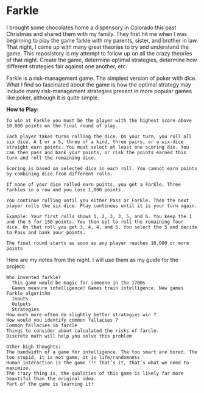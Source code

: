 # Farkle

I brought some chocolates home a dispensory in Colorado this past Christmas and shared them with my family. They first hit me when I was beginning to play the game farkle with my parents, sister, and brother in law. That night, I came up with many great theories to try and understand the game. This reposistory is my attempt to follow up on all the crazy theories of that night. Create the game, determine optimal strategies, determine how different strategies fair against one another, etc. 

Farkle is a risk-management game. The simplest version of poker with dice. What I find so fascinated about the game is how the optimal strategy may include many risk-management strategies present in more popular games like poker, although it is quite simple.

**How to Play:**

```
To win at Farkle you must be the player with the highest score above 10,000 points on the final round of play.

Each player takes turns rolling the dice. On your turn, you roll all six dice. A 1 or a 5, three of a kind, three pairs, or a six-dice straight earn points. You must select at least one scoring die. You can then pass and bank your points, or risk the points earned this turn and roll the remaining dice.

Scoring is based on selected dice in each roll. You cannot earn points by combining dice from different rolls.

If none of your dice rolled earn points, you get a Farkle. Three Farkles in a row and you lose 1,000 points.

You continue rolling until you either Pass or Farkle. Then the next player rolls the six dice. Play continues until it is your turn again.

Example: Your first rolls shows 1, 2, 3, 3, 5, and 6. You keep the 1 and the 5 for 150 points. You then opt to roll the remaining four dice. On that roll you get 3, 4, 4, and 5. You select the 5 and decide to Pass and bank your points.

The final round starts as soon as any player reaches 10,000 or more points
```

Here are my notes from the night. I will use them as my guide for the project: 

```
Who invented farkle? 
  This game would be magic for someone in the 1700s
  Games measure intelligence! Games train intelligence. New games 
Farkle algorithm 
  Inputs 
  Outputs 
  Strategies 
How much more often do slightly better strategies win ? 
How would you identify common fallacies ? 
Common fallacies in farcle 
Things to consider about calculated the risks of farcle. 
Discrete math will help you solve this problem 

Other high thoughts:
The bandwidth of a game for intelligence. The too smart are bored. The too stupid, it is not game, it is life/randomness 
Human interaction is the game !!! That’s it, that’s what we need to maximize. 
The crazy thing is, the qualities of this game is likely far more beautiful than the original idea. 
Part of the game is learning it! 
```
